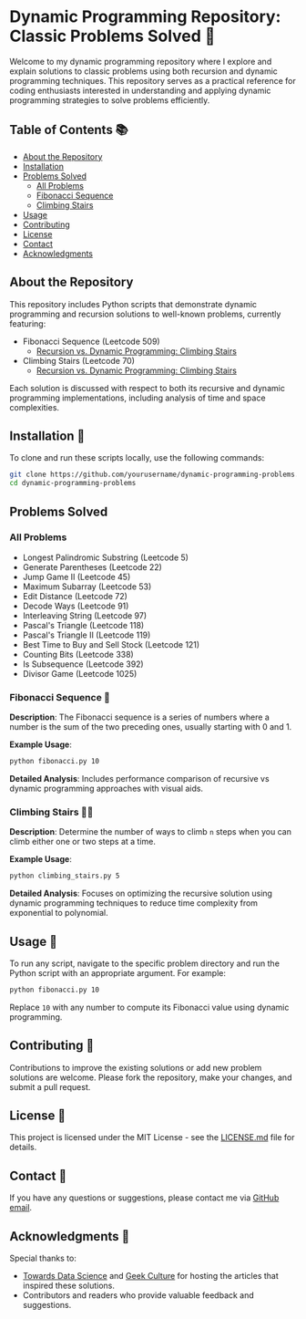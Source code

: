 
# Dynamic Programming Repository: Classic Problems Solved 🚀

Welcome to my dynamic programming repository where I explore and explain solutions to classic problems using both recursion and dynamic programming techniques. This repository serves as a practical reference for coding enthusiasts interested in understanding and applying dynamic programming strategies to solve problems efficiently.

## Table of Contents 📚
- [About the Repository](#about-the-repository)
- [Installation](#installation)
- [Problems Solved](#problems-solved)
  - [All Problems](#all-problems)
  - [Fibonacci Sequence](#fibonacci-sequence)
  - [Climbing Stairs](#climbing-stairs)
- [Usage](#usage)
- [Contributing](#contributing)
- [License](#license)
- [Contact](#contact)
- [Acknowledgments](#acknowledgments)

## About the Repository

This repository includes Python scripts that demonstrate dynamic programming and recursion solutions to well-known problems, currently featuring:
- Fibonacci Sequence (Leetcode 509)
   - [Recursion vs. Dynamic Programming: Climbing Stairs](https://medium.com/geekculture/recursion-vs-dynamic-programming-climbing-stairs-48032b31db98)
- Climbing Stairs (Leetcode 70)
   - [Recursion vs. Dynamic Programming: Climbing Stairs](https://medium.com/geekculture/recursion-vs-dynamic-programming-climbing-stairs-48032b31db98)

Each solution is discussed with respect to both its recursive and dynamic programming implementations, including analysis of time and space complexities.

## Installation 💽

To clone and run these scripts locally, use the following commands:

```bash
git clone https://github.com/yourusername/dynamic-programming-problems.git
cd dynamic-programming-problems
```

## Problems Solved

### All Problems
- Longest Palindromic Substring (Leetcode 5)
- Generate Parentheses (Leetcode 22)
- Jump Game II (Leetcode 45)
- Maximum Subarray (Leetcode 53)
- Edit Distance (Leetcode 72)
- Decode Ways (Leetcode 91)
- Interleaving String (Leetcode 97)
- Pascal's Triangle (Leetcode 118)
- Pascal's Triangle II (Leetcode 119)
- Best Time to Buy and Sell Stock (Leetcode 121)
- Counting Bits (Leetcode 338)
- Is Subsequence (Leetcode 392)
- Divisor Game (Leetcode 1025)

### Fibonacci Sequence 🧬

**Description**: The Fibonacci sequence is a series of numbers where a number is the sum of the two preceding ones, usually starting with 0 and 1.

**Example Usage**:

```bash
python fibonacci.py 10
```

**Detailed Analysis**: Includes performance comparison of recursive vs dynamic programming approaches with visual aids.

### Climbing Stairs 🧗‍♂️

**Description**: Determine the number of ways to climb `n` steps when you can climb either one or two steps at a time.

**Example Usage**:

```bash
python climbing_stairs.py 5
```

**Detailed Analysis**: Focuses on optimizing the recursive solution using dynamic programming techniques to reduce time complexity from exponential to polynomial.

## Usage 🚀

To run any script, navigate to the specific problem directory and run the Python script with an appropriate argument. For example:

```bash
python fibonacci.py 10
```

Replace `10` with any number to compute its Fibonacci value using dynamic programming.

## Contributing 🤝

Contributions to improve the existing solutions or add new problem solutions are welcome. Please fork the repository, make your changes, and submit a pull request.

## License 📄

This project is licensed under the MIT License - see the [LICENSE.md](LICENSE.md) file for details.

## Contact 📧

If you have any questions or suggestions, please contact me via [GitHub email](mailto:markusma@alumni.upenn.edu).

## Acknowledgments 🎉

Special thanks to:
- [Towards Data Science](https://towardsdatascience.com/) and [Geek Culture](https://medium.com/geekculture) for hosting the articles that inspired these solutions.
- Contributors and readers who provide valuable feedback and suggestions.
